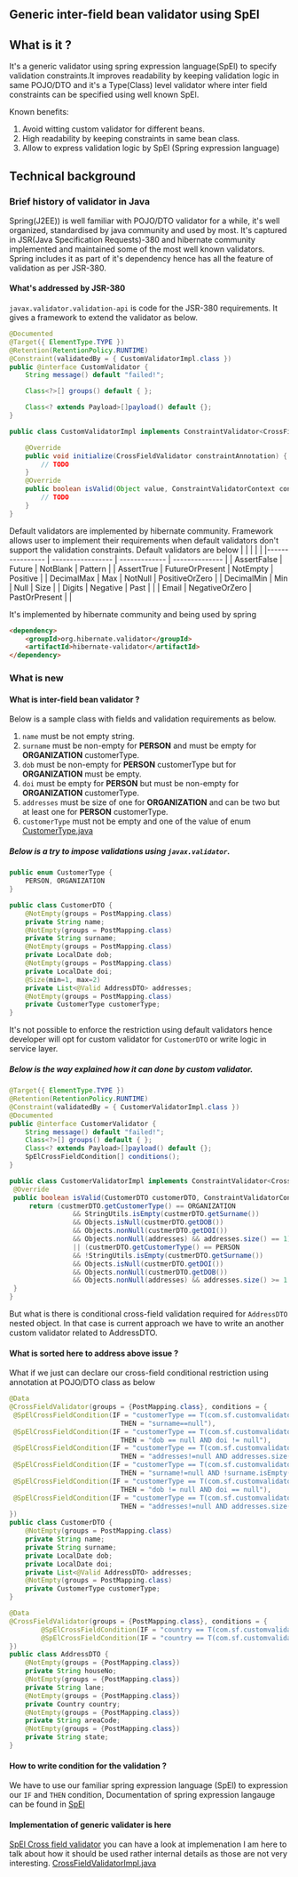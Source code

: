 Generic inter-field bean validator using SpEl
---
## What is it ? 
It's a generic validator using spring expression language(SpEl) to specify validation constraints.It improves readability by keeping validation logic in 
same POJO/DTO and it's a Type(Class) level validator where inter field constraints can be specified using well known SpEl. 

Known benefits:
1. Avoid witting custom validator for different beans.
2. High readability by keeping constraints in same bean class.
3. Allow to express validation logic by SpEl (Spring expression language)

## Technical background 
### Brief history of validator in Java
    
Spring(J2EE)) is well familiar with POJO/DTO validator for a while, it's well organized, standardised by java community 
and used by most. It's captured in JSR(Java Specification Requests)-380 and hibernate community implemented and maintained some of the most well known validators. 
Spring includes it as part of it's dependency hence has all the feature of validation as per JSR-380.

#### What's addressed by JSR-380
`javax.validator.validation-api` is code for the JSR-380 requirements. It gives a framework to extend the validator as below.

```java
@Documented
@Target({ ElementType.TYPE })
@Retention(RetentionPolicy.RUNTIME)
@Constraint(validatedBy = { CustomValidatorImpl.class })
public @interface CustomValidator {
    String message() default "failed!";

    Class<?>[] groups() default { };

    Class<? extends Payload>[]payload() default {};
}
```

```java
public class CustomValidatorImpl implements ConstraintValidator<CrossFieldValidator, Object> {

    @Override
    public void initialize(CrossFieldValidator constraintAnnotation) {
        // TODO
    }
    @Override
    public boolean isValid(Object value, ConstraintValidatorContext context) {
        // TODO
    }
}
```
Default validators are implemented by hibernate community. Framework allows user to implement their requirements when default validators don't support the validation constraints.
Default validators are below 
|                 |                   |               |                |
|---------------- | ----------------- | ------------- | -------------- |
| AssertFalse     | Future            | NotBlank      | Pattern        |
| AssertTrue      | FutureOrPresent   | NotEmpty      | Positive       |
| DecimalMax      | Max               | NotNull       | PositiveOrZero |
| DecimalMin      | Min               | Null          | Size           |
| Digits          | Negative          | Past          |                | 
| Email           | NegativeOrZero    | PastOrPresent |                | 

It's implemented by hibernate community and being used by spring

```html
<dependency>
    <groupId>org.hibernate.validator</groupId>
    <artifactId>hibernate-validator</artifactId>
</dependency>
```

### What is new
#### What is inter-field bean validator ? 
Below is a sample class with fields and validation requirements as below.


1. `name` must be not empty string. 
2. `surname` must be non-empty for __PERSON__ and must be empty for __ORGANIZATION__ customerType.
3. `dob` must be non-empty for __PERSON__ customerType but for __ORGANIZATION__ must be empty.
4. `doi` must be empty for __PERSON__ but must be non-empty for __ORGANIZATION__ customerType.
5. `addresses` must be size of one for __ORGANIZATION__ and can be two but at least one for __PERSON__ customerType.
6. `customerType` must not be empty and one of the value of enum 
[CustomerType.java](https://github.com/sainik-developer/SpEl-cross-field-validator/blob/main/src/main/java/com/sf/customvalidator/constant/CustomerType.java)

##### Below is a try to impose validations using `javax.validator`. 
```java
public enum CustomerType {
    PERSON, ORGANIZATION
}
```
```java
public class CustomerDTO {
    @NotEmpty(groups = PostMapping.class)
    private String name;
    @NotEmpty(groups = PostMapping.class)
    private String surname;
    @NotEmpty(groups = PostMapping.class)
    private LocalDate dob;
    @NotEmpty(groups = PostMapping.class)
    private LocalDate doi;
    @Size(min=1, max=2)
    private List<@Valid AddressDTO> addresses;
    @NotEmpty(groups = PostMapping.class)
    private CustomerType customerType;
}
```
It's not possible to enforce the restriction using default validators hence developer will opt for custom validator for `CustomerDTO` or write logic in service layer.

##### Below is the way explained how it can done by custom validator.
```java
@Target({ ElementType.TYPE })
@Retention(RetentionPolicy.RUNTIME)
@Constraint(validatedBy = { CustomerValidatorImpl.class })
@Documented
public @interface CustomerValidator {
    String message() default "failed!";
    Class<?>[] groups() default { };
    Class<? extends Payload>[]payload() default {};
    SpElCrossFieldCondition[] conditions();
}
``` 
```java
public class CustomerValidatorImpl implements ConstraintValidator<CrossFieldValidator, CustomerDTO> {
 @Override
 public boolean isValid(CustomerDTO customerDTO, ConstraintValidatorContext context) {
     return (custmerDTO.getCustomerType() == ORGANIZATION  
                && StringUtils.isEmpty(custmerDTO.getSurname()) 
                && Objects.isNull(custmerDTO.getDOB()) 
                && Objects.nonNull(custmerDTO.getDOI()) 
                && Objects.nonNull(addresses) && addresses.size() == 1)
                || (custmerDTO.getCustomerType() == PERSON 
                && !StringUtils.isEmpty(custmerDTO.getSurname()) 
                && Objects.isNull(custmerDTO.getDOI()) 
                && Objects.nonNull(custmerDTO.getDOB())
                && Objects.nonNull(addresses) && addresses.size() >= 1 && addresses.size() <= 2);
 }
}
``` 

But what is there is conditional cross-field validation required for `AddressDTO` nested object. In that case is current approach we have to write an another custom validator 
related to AddressDTO. 

#### What is sorted here to address above issue ? 
What if we just can declare our cross-field conditional restriction using annotation at POJO/DTO class as below

```java
@Data
@CrossFieldValidator(groups = {PostMapping.class}, conditions = {
 @SpElCrossFieldCondition(IF = "customerType == T(com.sf.customvalidator.constant.CustomerType).ORGANIZATION", 
                            THEN = "surname==null"),
 @SpElCrossFieldCondition(IF = "customerType == T(com.sf.customvalidator.constant.CustomerType).ORGANIZATION", 
                            THEN = "dob == null AND doi != null"),
 @SpElCrossFieldCondition(IF = "customerType == T(com.sf.customvalidator.constant.CustomerType).ORGANIZATION", 
                            THEN = "addresses!=null AND addresses.size() == 1"), 
 @SpElCrossFieldCondition(IF = "customerType == T(com.sf.customvalidator.constant.CustomerType).PERSON", 
                            THEN = "surname!=null AND !surname.isEmpty()"),
 @SpElCrossFieldCondition(IF = "customerType == T(com.sf.customvalidator.constant.CustomerType).PERSON", 
                            THEN = "dob != null AND doi == null"),
 @SpElCrossFieldCondition(IF = "customerType == T(com.sf.customvalidator.constant.CustomerType).PERSON", 
                            THEN = "addresses!=null AND addresses.size() >= 1 AND addresses.size() <= 2")
})
public class CustomerDTO {
    @NotEmpty(groups = PostMapping.class)
    private String name;
    private String surname;
    private LocalDate dob;
    private LocalDate doi;
    private List<@Valid AddressDTO> addresses;
    @NotEmpty(groups = PostMapping.class)
    private CustomerType customerType;
}
```

```java
@Data
@CrossFieldValidator(groups = {PostMapping.class}, conditions = {
        @SpElCrossFieldCondition(IF = "country == T(com.sf.customvalidator.constant.Country).US OR country == T(com.sf.customvalidator.constant.Country).DE", THEN = "areaCode != null && areaCode.length == 5"),
        @SpElCrossFieldCondition(IF = "country == T(com.sf.customvalidator.constant.Country).IND", THEN = "areaCode != null && areaCode.length == 6")
})
public class AddressDTO {
    @NotEmpty(groups = {PostMapping.class})
    private String houseNo;
    @NotEmpty(groups = {PostMapping.class})
    private String lane;
    @NotEmpty(groups = {PostMapping.class})
    private Country country;
    @NotEmpty(groups = {PostMapping.class})
    private String areaCode;
    @NotEmpty(groups = {PostMapping.class})
    private String state;
}
```

#### How to write condition for the validation ? 
We have to use our familiar spring expression language (SpEl) to expression our `IF` and `THEN` condition, Documentation of spring expression langauge can be found in 
[SpEl](https://docs.spring.io/spring-framework/docs/3.0.x/reference/expressions.html) 

#### Implementation of generic validater is here

[SpEl Cross field validator](https://github.com/sainik-developer/SpEl-cross-field-validator)
you can have a look at implemenation I am here to  talk about how it should be used rather internal details as those are not very interesting. 
[CrossFieldValidatorImpl.java](https://github.com/sainik-developer/SpEl-cross-field-validator/blob/main/src/main/java/com/sf/customvalidator/validator/CrossFieldValidatorImpl.java)
    
 